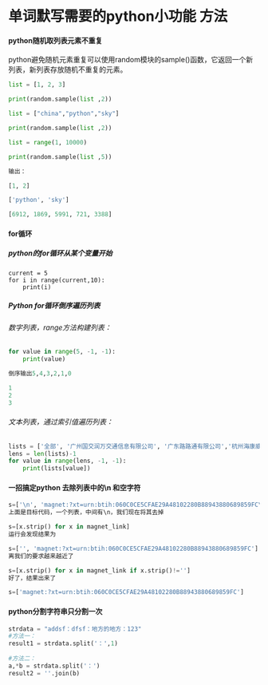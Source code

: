 # 单词默写需要的python小功能 方法



#### python随机取列表元素不重复

 python避免随机元素重复可以使用random模块的sample()函数，它返回一个新列表，新列表存放随机不重复的元素。 

```python
list = [1, 2, 3]

print(random.sample(list ,2))

list = ["china","python","sky"]

print(random.sample(list ,2))

list = range(1, 10000)

print(random.sample(list ,5))

输出：

[1, 2]

['python', 'sky']

[6912, 1869, 5991, 721, 3388]
```

#### for循环

##### python的for循环从某个变量开始

```
current = 5
for i in range(current,10):
    print(i)
```

##### Python for循环倒序遍历列表

###### 数字列表，range方法构建列表：

```python
for value in range(5, -1, -1):
    print(value)

倒序输出5,4,3,2,1,0

1
2
3
```



###### 文本列表，通过索引值遍历列表：

```python
lists = ['全部', '广州国交润万交通信息有限公司', '广东路路通有限公司','杭州海康威视数字技术股份有限公司', '广东利通科技投资有限公司', '武汉微创光电股份有限公司']
lens = len(lists)-1
for value in range(lens, -1, -1):
    print(lists[value])
```

#### 一招搞定python 去除列表中的\n 和空字符

```python
s=['\n', 'magnet:?xt=urn:btih:060C0CE5CFAE29A48102280B88943880689859FC\n']
上面是目标代码，一个列表，中间有\n，我们现在将其去掉

s=[x.strip() for x in magnet_link]
运行会发现结果为

s=['', 'magnet:?xt=urn:btih:060C0CE5CFAE29A48102280B88943880689859FC']
离我们的要求越来越近了

s=[x.strip() for x in magnet_link if x.strip()!='']
好了，结果出来了

s=['magnet:?xt=urn:btih:060C0CE5CFAE29A48102280B88943880689859FC']
```

#### python分割字符串只分割一次

```python
strdata = "addsf：dfsf：地方的地方：123"
#方法一：
result1 = strdata.split('：',1)
 
#方法二：
a,*b = strdata.split('：')
result2 = ''.join(b)
```

